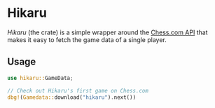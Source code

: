 # Hikaru
_Hikaru_ (the crate) is a simple wrapper around the [Chess.com API](https://www.chess.com/news/view/published-data-api) that makes it easy to fetch the game data of a single player.

## Usage
```rust
use hikaru::GameData;

// Check out Hikaru's first game on Chess.com
dbg!(Gamedata::download("hikaru").next())
```
